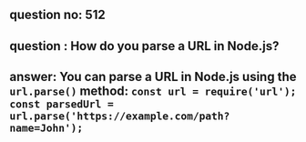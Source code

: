 
      
## question no: 512

## question : How do you parse a URL in Node.js?

## answer: You can parse a URL in Node.js using the `url.parse()` method: `const url = require('url'); const parsedUrl = url.parse('https://example.com/path?name=John');`
      